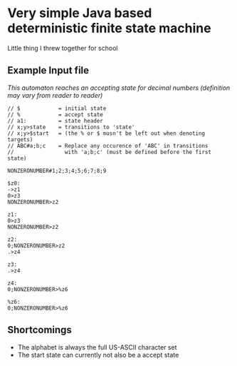 # Very simple Java based deterministic finite state machine 
Little thing I threw together for school

## Example Input file
*This automaton reaches an accepting state for decimal numbers (definition may vary from reader to reader)*
```
// $            = initial state
// %            = accept state
// a1:          = state header
// x;y>state    = transitions to 'state'
// x;y>$start   = (the % or $ musn't be left out when denoting targets)
// ABC#a;b;c    = Replace any occurence of 'ABC' in transitions
//                with 'a;b;c' (must be defined before the first state)

NONZERONUMBER#1;2;3;4;5;6;7;8;9

$z0:
->z1
0>z3
NONZERONUMBER>z2

z1:
0>z3
NONZERONUMBER>z2

z2:
0;NONZERONUMBER>z2
.>z4

z3:
.>z4

z4:
0;NONZERONUMBER>%z6

%z6:
0;NONZERONUMBER>%z6
```

## Shortcomings
- The alphabet is always the full US-ASCII character set
- The start state can currently not also be a accept state